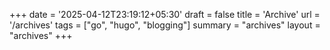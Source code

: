 +++
date = '2025-04-12T23:19:12+05:30'
draft = false
title = 'Archive'
url = '/archives'
tags = ["go", "hugo", "blogging"]
summary = "archives"
layout = "archives"
+++